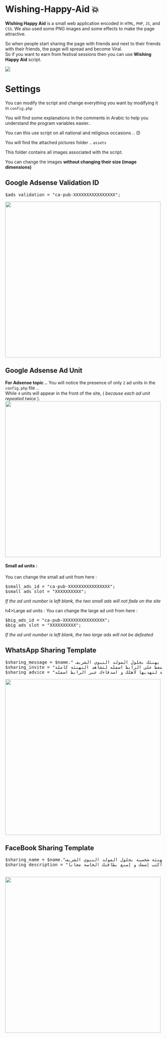 # Wishing-Happy-Aid :boom:
<strong>Wishing Happy Aid</strong> is a small web application encoded in <code>HTML</code>, <code>PHP</code>, <code>JS</code>, and <code>CSS</code>. We also used some PNG images and some effects to make the page attractive.

So when people start sharing the page with friends and next to their friends with their friends, the page will spread and become Viral.</br>So if you want to earn from festival sessions then you can use <strong>Wishing Happy Aid</strong> script.

<img src="http://mawlid.orgfree.com/git/Wishing-Happy-Aid.png" />

<h1>Settings</h1>

You can modify the script and change everything you want by modifying it in <code>config.php</code>

You will find some explanations in the comments in Arabic to help you understand the program variables easier..

You can this use script on all national and religious occasions .. :blush:

You will find the attached pictures folder .. <code>assets</code>


This folder contains all images associated with the script.

You can change the images <strong>without changing their size (image dimensions)</strong>


<h2>Google Adsense Validation ID </h2>
<pre>$ads_validation = "ca-pub-XXXXXXXXXXXXXXXX";</pre>
<img width="500px" src="http://mawlid.orgfree.com/git/ads_validation.png" />

<h2>Google Adsense Ad Unit</h2>

<b>For Adsense topic ..</b>
You will notice the presence of only <code>2</code> ad units in the <code>config.php</code> file .. </br>
While <code>4</code> units will appear in the front of the site, ( <i>because each ad unit repeated twice</i> ).
<img width="500px" src="http://mawlid.orgfree.com/git/ad_unit.png" />

<h4>Small ad units :</h4>
You can change the small ad unit from here :
<pre>
$small_ads_id = "ca-pub-XXXXXXXXXXXXXXXX";
$small_ads_slot = "XXXXXXXXXX";
</pre>
<i>If the ad unit number is left blank, the two small ads will not fade on the site</i>

h4>Large ad units :</h4>
You can change the large ad unit from here :
<pre>
$big_ads_id = "ca-pub-XXXXXXXXXXXXXXXX";
$big_ads_slot = "XXXXXXXXXX";
</pre>
<i>If the ad unit number is left blank, the two large ads will not be defeated</i>

<h2>WhatsApp Sharing Template</h2>
<pre>
$sharing_message = $name." يهنئك بحلول المولد النبوي الشريف "; 
$sharing_invite = "إضغط على الرابط اسفله لتشاهد التهنئة كاملة";
$sharing_advice = "يمكنك كتابة بطاقتك الخاصة لتهديها لاهلك و اصدقاءك عبر الرابط اسفله";
</pre>
<img width="500px" src="http://mawlid.orgfree.com/git/whatsapp.png" />

<h2>FaceBook Sharing Template</h2>
<pre>
$sharing_name = $name."تهنئة شخصية بحلول المولد النبوي الشريف";
$sharing_description = "إضغط هنا، أكتب إسمك و إصنع بطاقتك الخاصة مجانا";
</pre>
</br>
<img width="500px" src="http://mawlid.orgfree.com/git/facebook.png" />
